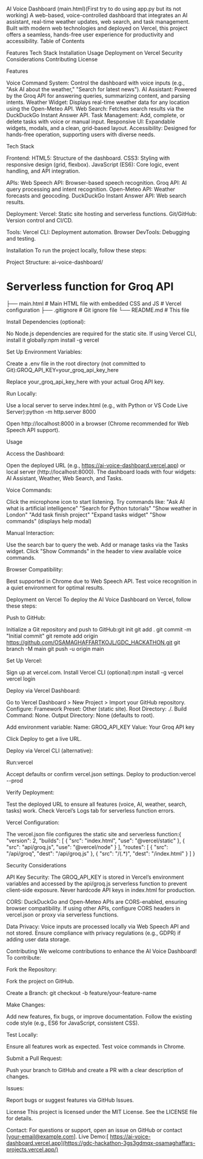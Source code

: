AI Voice Dashboard (main.html)(First try to do using app.py but its not working)
A web-based, voice-controlled dashboard that integrates an AI assistant, real-time weather updates, web search, and task management. Built with modern web technologies and deployed on Vercel, this project offers a seamless, hands-free user experience for productivity and accessibility.
Table of Contents

Features
Tech Stack
Installation
Usage
Deployment on Vercel
Security Considerations
Contributing
License

Features

Voice Command System: Control the dashboard with voice inputs (e.g., "Ask AI about the weather," "Search for latest news").
AI Assistant: Powered by the Groq API for answering queries, summarizing content, and parsing intents.
Weather Widget: Displays real-time weather data for any location using the Open-Meteo API.
Web Search: Fetches search results via the DuckDuckGo Instant Answer API.
Task Management: Add, complete, or delete tasks with voice or manual input.
Responsive UI: Expandable widgets, modals, and a clean, grid-based layout.
Accessibility: Designed for hands-free operation, supporting users with diverse needs.

Tech Stack

Frontend:
HTML5: Structure of the dashboard.
CSS3: Styling with responsive design (grid, flexbox).
JavaScript (ES6): Core logic, event handling, and API integration.


APIs:
Web Speech API: Browser-based speech recognition.
Groq API: AI query processing and intent recognition.
Open-Meteo API: Weather forecasts and geocoding.
DuckDuckGo Instant Answer API: Web search results.


Deployment:
Vercel: Static site hosting and serverless functions.
Git/GitHub: Version control and CI/CD.


Tools:
Vercel CLI: Deployment automation.
Browser DevTools: Debugging and testing.



Installation
To run the project locally, follow these steps:


Project Structure:
ai-voice-dashboard/
# Serverless function for Groq API
├── main.html            # Main HTML file with embedded CSS and JS           # Vercel configuration
├── .gitignore            # Git ignore file
└── README.md             # This file


Install Dependencies (optional):

No Node.js dependencies are required for the static site.
If using Vercel CLI, install it globally:npm install -g vercel




Set Up Environment Variables:

Create a .env file in the root directory (not committed to Git):GROQ_API_KEY=your_groq_api_key_here


Replace your_groq_api_key_here with your actual Groq API key.


Run Locally:

Use a local server to serve index.html (e.g., with Python or VS Code Live Server):python -m http.server 8000


Open http://localhost:8000 in a browser (Chrome recommended for Web Speech API support).



Usage

Access the Dashboard:

Open the deployed URL (e.g., https://ai-voice-dashboard.vercel.app) or local server (http://localhost:8000).
The dashboard loads with four widgets: AI Assistant, Weather, Web Search, and Tasks.


Voice Commands:

Click the microphone icon to start listening.
Try commands like:
"Ask AI what is artificial intelligence"
"Search for Python tutorials"
"Show weather in London"
"Add task finish project"
"Expand tasks widget"
"Show commands" (displays help modal)




Manual Interaction:

Use the search bar to query the web.
Add or manage tasks via the Tasks widget.
Click "Show Commands" in the header to view available voice commands.


Browser Compatibility:

Best supported in Chrome due to Web Speech API.
Test voice recognition in a quiet environment for optimal results.



Deployment on Vercel
To deploy the AI Voice Dashboard on Vercel, follow these steps:

Push to GitHub:

Initialize a Git repository and push to GitHub:git init
git add .
git commit -m "Initial commit"
git remote add origin https://github.com/OSAMAGHAFFARTKOJL/GDC_HACKATHON.git
git branch -M main
git push -u origin main




Set Up Vercel:

Sign up at vercel.com.
Install Vercel CLI (optional):npm install -g vercel
vercel login




Deploy via Vercel Dashboard:

Go to Vercel Dashboard > New Project > Import your GitHub repository.
Configure:
Framework Preset: Other (static site).
Root Directory: ./.
Build Command: None.
Output Directory: None (defaults to root).


Add environment variable:
Name: GROQ_API_KEY
Value: Your Groq API key


Click Deploy to get a live URL.


Deploy via Vercel CLI (alternative):

Run:vercel


Accept defaults or confirm vercel.json settings.
Deploy to production:vercel --prod




Verify Deployment:

Test the deployed URL to ensure all features (voice, AI, weather, search, tasks) work.
Check Vercel’s Logs tab for serverless function errors.


Vercel Configuration:

The vercel.json file configures the static site and serverless function:{
  "version": 2,
  "builds": [
    { "src": "index.html", "use": "@vercel/static" },
    { "src": "api/groq.js", "use": "@vercel/node" }
  ],
  "routes": [
    { "src": "/api/groq", "dest": "/api/groq.js" },
    { "src": "/(.*)", "dest": "/index.html" }
  ]
}





Security Considerations

API Key Security:
The GROQ_API_KEY is stored in Vercel’s environment variables and accessed by the api/groq.js serverless function to prevent client-side exposure.
Never hardcode API keys in index.html for production.


CORS:
DuckDuckGo and Open-Meteo APIs are CORS-enabled, ensuring browser compatibility.
If using other APIs, configure CORS headers in vercel.json or proxy via serverless functions.


Data Privacy:
Voice inputs are processed locally via Web Speech API and not stored.
Ensure compliance with privacy regulations (e.g., GDPR) if adding user data storage.



Contributing
We welcome contributions to enhance the AI Voice Dashboard! To contribute:

Fork the Repository:

Fork the project on GitHub.


Create a Branch:
git checkout -b feature/your-feature-name


Make Changes:

Add new features, fix bugs, or improve documentation.
Follow the existing code style (e.g., ES6 for JavaScript, consistent CSS).


Test Locally:

Ensure all features work as expected.
Test voice commands in Chrome.


Submit a Pull Request:

Push your branch to GitHub and create a PR with a clear description of changes.


Issues:

Report bugs or suggest features via GitHub Issues.



License
This project is licensed under the MIT License. See the LICENSE file for details.

Contact: For questions or support, open an issue on GitHub or contact [your-email@example.com].
Live Demo:[ https://ai-voice-dashboard.vercel.app](https://gdc-hackathon-3gs3gdmqx-osamaghaffars-projects.vercel.app/) 
